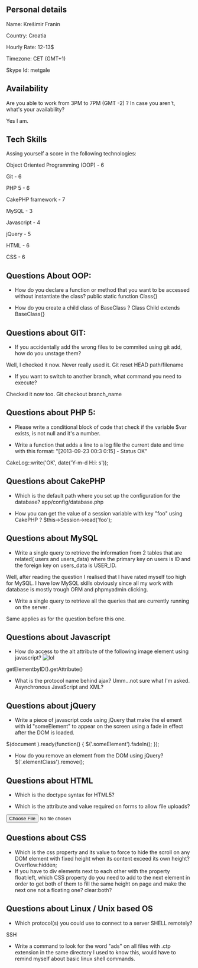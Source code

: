 ## Personal details

Name: Krešimir Franin

Country: Croatia

Hourly Rate: 12-13$

Timezone: CET (GMT+1)

Skype Id: metgale
 
## Availability

Are you able to work from 3PM to 7PM (GMT -2) ? In case you aren't, what's your availability?

Yes I am.
 
## Tech Skills

Assing yourself a score in the following technologies:
 

Object Oriented Programming (OOP) - 6

Git -  6

PHP 5 - 6

CakePHP framework - 7

MySQL -  3

Javascript - 4

jQuery -  5

HTML - 6

CSS - 6


## Questions About OOP:

- How do you declare a function or method that you want to be accessed without instantiate the class?
public static function Class{}

- How do you create a child class of BaseClass ?
Class Child extends BaseClass{}

 
## Questions about GIT:

- If you accidentally add the wrong files to be commited using git add, how do you unstage them?

Well, I checked it now. Never really used it. Git reset HEAD path/filename

- If you want to switch to another branch, what command you need to execute?

Checked it now too. Git checkout branch_name

## Questions about PHP 5:

- Please write a conditional block of code that check if the variable $var exists, is not null and it's a number.

<?php if(isset($var) && isnumeric($var)){} ?>

- Write a function that adds a line to a log file the current date and time with this format: "[2013-09-23 00:3 0:15] - Status OK"

CakeLog::write('OK', date('Y-m-d H:i: s'));

## Questions about CakePHP

- Which is the default path where you set up the configuration for the database?
app/config/database.php

- How you can get the value of a session variable with key "foo" using CakePHP ?
$this->Session->read('foo');

## Questions about MySQL

- Write a single query to retrieve the information from 2 tables that are related( users and users_data) where the primary key on users is ID and the foreign key on users_data is USER_ID.

Well, after reading the question I realised that I have rated myself too high for MySQL. I have low MySQL skills obviously since all my work with database is mostly trough ORM and phpmyadmin clicking.

- Write a single query to retrieve all the queries that are currently running on the server .

Same applies as for the question before this one.

## Questions about Javascript

- How do access to the alt attribute of the following image element using javascript? <img src='http://example.com/image.jpg' id='some_img' alt='lol' />

getElementbyID().getAttribute()

- What is the protocol name behind ajax?
Umm...not sure what I'm asked. Asynchronous JavaScript and XML?


## Questions about jQuery

- Write a piece of javascript code using jQuery that make the el ement with id "someElement" to appear on the screen using a fade in effect after the DOM is loaded.

$(document ).ready(function() {
 $('.someElement').fadeIn();
});

- How do you remove an element from the DOM using jQuery?
$('.elementClass').remove();
 
## Questions about HTML

- Which is the doctype syntax for HTML5?
<!DOCTYPE html>

- Which is the attribute and value required on forms to allow file uploads?
 <input type="file">

## Questions about CSS

- Which is the css property and its value to force to hide the scroll on any DOM element with fixed height when its content exceed its own height?
Overflow:hidden;
- If you have to div elements next to each other with the property float:left, which CSS property do you need to add to the next element in order to get both of them to fill the same height on page and make the next one not a floating one?
clear:both?
## Questions about Linux / Unix based OS

- Which protocol(s) you could use to connect to a server SHELL remotely?

SSH

- Write a command to look for the word "ads" on all files with .ctp extension in the same directory
I used to know this, would have to remind myself about basic linux shell commands.
